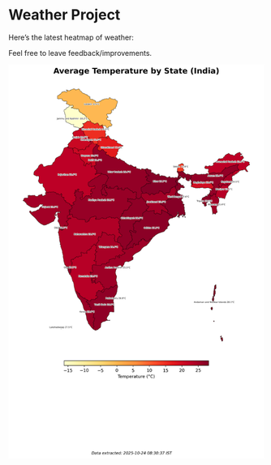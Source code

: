 # Weather Project

Here’s the latest heatmap of weather:

Feel free to leave feedback/improvements.

![India Heatmap](docs/assets/india_heatmap.png?v=FAEBD8)
